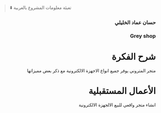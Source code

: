 
> ⬇️ تعبئة معلومات المشروع بالعربية  

<div dir="rtl">
  
### حسان عماد الخليلي

### Grey shop

# شرح الفكرة
متجر المتروني يوفر جميع انواع الاجهزة الالكترونية مع ذكر بعض مميزاتها


# الأعمال المستقبلية
انشاء متجر واقعي للبيع الالجهزة الالكترونية

</div>

